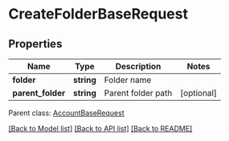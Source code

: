 # CreateFolderBaseRequest

## Properties
Name | Type | Description | Notes
------------ | ------------- | ------------- | -------------
**folder** | **string** | Folder name | 
**parent_folder** | **string** | Parent folder path | [optional] 

 Parent class: [AccountBaseRequest](AccountBaseRequest.md)

[[Back to Model list]](README.md#documentation-for-models) [[Back to API list]](README.md#documentation-for-api-endpoints) [[Back to README]](README.md)


